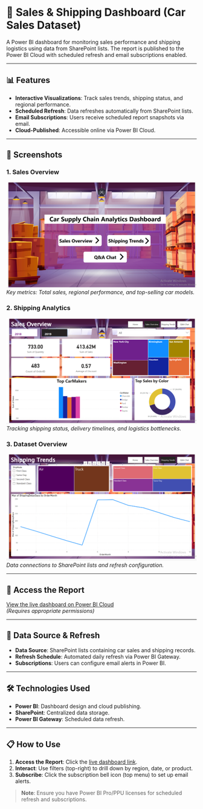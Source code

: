 # 🚗 Sales & Shipping Dashboard (Car Sales Dataset)

A Power BI dashboard for monitoring sales performance and shipping logistics using data from SharePoint lists. The report is published to the Power BI Cloud with scheduled refresh and email subscriptions enabled.

---

## 📊 Features
- **Interactive Visualizations**: Track sales trends, shipping status, and regional performance.
- **Scheduled Refresh**: Data refreshes automatically from SharePoint lists.
- **Email Subscriptions**: Users receive scheduled report snapshots via email.
- **Cloud-Published**: Accessible online via Power BI Cloud.

---

## 📸 Screenshots

### 1. Sales Overview
![Sales Overview](Screenshot%202025-04-12%20152333.png)
*Key metrics: Total sales, regional performance, and top-selling car models.*

### 2. Shipping Analytics
![Shipping Analytics](Screenshot%202025-04-12%20152346.png)
*Tracking shipping status, delivery timelines, and logistics bottlenecks.*

### 3. Dataset Overview
![Dataset Overview](Screenshot%202025-04-12%20152357.png)
*Data connections to SharePoint lists and refresh configuration.*

---

## 🔗 Access the Report
[View the live dashboard on Power BI Cloud](https://app.powerbi.com/view?r=eyJrIjoiZGFlZTJjNmItMDg1Zi00YWQyLThlNmItOTkyMjk1YWE1YzRmIiwidCI6ImZlZTNiOTE2LTAxYzEtNDk4Ny1hNjQ2LWUxOTM0MzJiOWVhYSIsImMiOjl9)  
*(Requires appropriate permissions)*

---

## 💾 Data Source & Refresh
- **Data Source**: SharePoint lists containing car sales and shipping records.
- **Refresh Schedule**: Automated daily refresh via Power BI Gateway.
- **Subscriptions**: Users can configure email alerts in Power BI.

---

## 🛠️ Technologies Used
- **Power BI**: Dashboard design and cloud publishing.
- **SharePoint**: Centralized data storage.
- **Power BI Gateway**: Scheduled data refresh.

---

## 📋 How to Use
1. **Access the Report**: Click the [live dashboard link](#-access-the-report).
2. **Interact**: Use filters (top-right) to drill down by region, date, or product.
3. **Subscribe**: Click the subscription bell icon (top menu) to set up email alerts.

> **Note**: Ensure you have Power BI Pro/PPU licenses for scheduled refresh and subscriptions.
